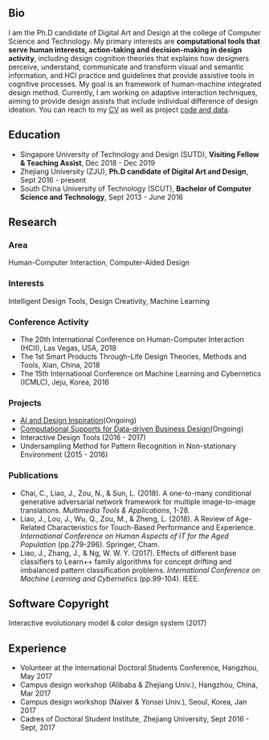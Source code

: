 ## Bio
I am the Ph.D candidate of Digital Art and Design at the college of Computer Science and Technology. My primary interests are   **computational tools that serve human interests, action-taking and decision-making in design activity**, including design cognition theories that explains how designers perceive, understand, communicate and transform visual and semantic information, and HCI practice and guidelines that provide assistive tools in cognitive processes. My goal is an framework of human-machine integrated design method. Currently, I am working on adaptive interaction techniques, aiming to provide design assists that include individual difference of design ideation. You can reach to my [CV](https://github.com/jingliao132/jingliao-personal-website/CV) as well as project [code and data](https://github.com/jingliao132).

## Education
- Singapore University of Technology and Design (SUTD), **Visiting Fellow & Teaching Assist**, Dec 2018 - Dec 2019
- Zhejiang University (ZJU), **Ph.D candidate of Digital Art and Design**, Sept 2016 - present
- South China University of Technology (SCUT), **Bachelor of Computer Science and Technology**, Sept 2013 - June 2016

## Research

### Area
Human-Computer Interaction, Computer-Aided Design

### Interests
Intelligent Design Tools, Design Creativity, Machine Learning

### Conference Activity
- The 20th International Conference on Human-Computer Interaction (HCII), Las Vegas, USA, 2018
- The 1st Smart Products Through-Life Design Theories, Methods and Tools, Xian, China, 2018
- The 15th International Conference on Machine Learning and Cybernetics (ICMLC), Jeju, Korea, 2016

### Projects
- [AI and Design Inspiration](https://github.com/jingliao132/ThoughtRender)(Ongoing)
- [Computational Supports for Data-driven Business Design](https://github.com/jingliao132/Busiwatch)(Ongoing)
- Interactive Design Tools (2016 - 2017)
- Undersampling Method for Pattern Recognition in Non-stationary Environment (2015 - 2016)

### Publications
- Chai, C., Liao, J., Zou, N., & Sun, L. (2018). A one-to-many conditional generative adversarial network framework for multiple image-to-image translations. _Multimedia Tools & Applications_, 1-28.
- Liao, J., Lou, J., Wu, Q., Zou, M., & Zheng, L. (2018). A Review of Age-Related Characteristics for Touch-Based Performance and Experience. _International Conference on Human Aspects of IT for the Aged Population_ (pp.279-296). Springer, Cham.
- Liao, J., Zhang, J., & Ng, W. W. Y. (2017). Effects of different base classifiers to Learn++ family algorithms for concept drifting and imbalanced pattern classification problems. _International Conference on Machine Learning and Cybernetics_ (pp.99-104). IEEE.

## Software Copyright
Interactive evolutionary model & color design system (2017)


## Experience
- Volunteer at the International Doctoral Students Conference, Hangzhou, May 2017
- Campus design workshop (Alibaba & Zhejiang Univ.), Hangzhou, China, Mar 2017
- Campus design workshop (Naiver & Yonsei Univ.), Seoul, Korea, Jan 2017
- Cadres of Doctoral Student Institute, Zhejiang University, Sept 2016 - Sept, 2017
